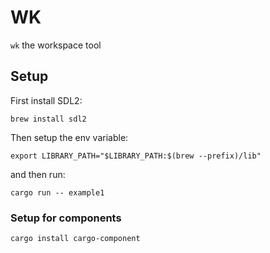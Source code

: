 # WK

`wk` the workspace tool

## Setup

First install SDL2:

```
brew install sdl2
```

Then setup the env variable:

```
export LIBRARY_PATH="$LIBRARY_PATH:$(brew --prefix)/lib"
```

and then run:

```
cargo run -- example1
```

### Setup for components

```
cargo install cargo-component
```
